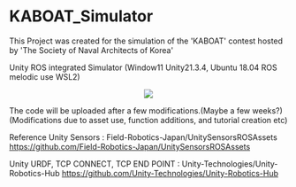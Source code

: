 # KABOAT_Simulator
This Project was created for the simulation of the 'KABOAT' contest hosted by 'The Society of Naval Architects of Korea'


Unity ROS integrated Simulator (Window11 Unity21.3.4, Ubuntu 18.04 ROS melodic use WSL2)

<p align="center">
  <img src="https://github.com/WinterRat/KABOAT_Simulator/assets/126951066/7147876d-cc2a-402d-8581-b4ca9b85dd7e">
</p>

The code will be uploaded after a few modifications.(Maybe a few weeks?)
(Modifications due to asset use, function additions, and tutorial creation etc)

Reference
Unity Sensors : Field-Robotics-Japan/UnitySensorsROSAssets
https://github.com/Field-Robotics-Japan/UnitySensorsROSAssets

Unity URDF, TCP CONNECT, TCP END POINT : Unity-Technologies/Unity-Robotics-Hub
https://github.com/Unity-Technologies/Unity-Robotics-Hub
